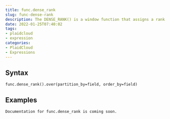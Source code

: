 ```yaml
---
title: func.dense_rank
slug: func-dense-rank
description: The DENSE_RANK() is a window function that assigns a rank to each row within a partition of a result set
date: 2022-01-25T07:40:02
tags:
- plaidcloud
- expression
categories:
- PlaidCloud
- Expressions
---
```



## Syntax



```
func.dense_rank().over(partition_by=field, order_by=field)
```


## Examples



```
Documentation for func.dense_rank is coming soon.
```
